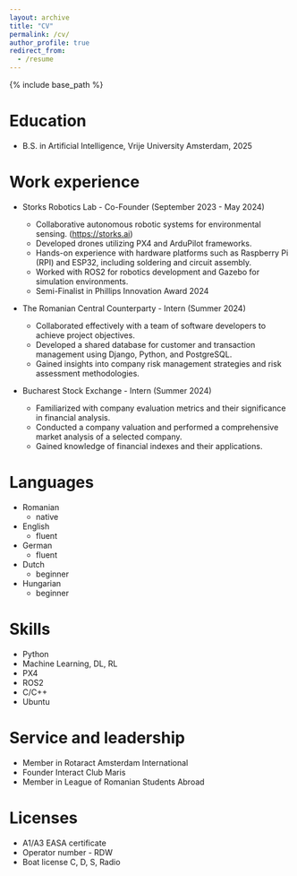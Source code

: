 ```yaml
---
layout: archive
title: "CV"
permalink: /cv/
author_profile: true
redirect_from:
  - /resume
---
```


{% include base_path %}

Education
======
* B.S. in Artificial Intelligence, Vrije University Amsterdam, 2025

Work experience
======
* Storks Robotics Lab - Co-Founder (September 2023 - May 2024) 
  * Collaborative autonomous robotic systems for environmental sensing. (https://storks.ai)
  * Developed drones utilizing PX4 and ArduPilot frameworks.
  * Hands-on experience with hardware platforms such as Raspberry Pi (RPI) and ESP32, including soldering and circuit assembly.
  * Worked with ROS2 for robotics development and Gazebo for simulation environments.
  * Semi-Finalist in Phillips Innovation Award 2024
    
* The Romanian Central Counterparty - Intern (Summer 2024)
  * Collaborated effectively with a team of software developers to achieve project objectives.
  * Developed a shared database for customer and transaction management using Django, Python, and PostgreSQL.
  * Gained insights into company risk management strategies and risk assessment methodologies.
    
* Bucharest Stock Exchange - Intern (Summer 2024)
  * Familiarized with company evaluation metrics and their significance in financial analysis.
  * Conducted a company valuation and performed a comprehensive market analysis of a selected company.
  * Gained knowledge of financial indexes and their applications.
  
Languages
======
* Romanian
  * native
* English
  * fluent
* German
  * fluent
* Dutch
  * beginner
* Hungarian
  * beginner

Skills
======
* Python
* Machine Learning, DL, RL
* PX4
* ROS2
* C/C++
* Ubuntu  

Service and leadership
======
* Member in Rotaract Amsterdam International
* Founder Interact Club Maris
* Member in League of Romanian Students Abroad

Licenses
======
* A1/A3 EASA certificate
* Operator number - RDW
* Boat license C, D, S, Radio


  
